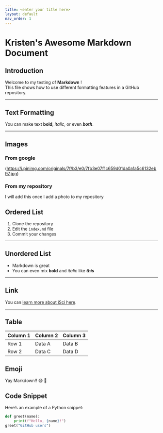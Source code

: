 ```yaml
---
title: <enter your title here>
layout: default
nav_order: 1
---
```



# Kristen's Awesome Markdown Document 

## Introduction
Welcome to my testing of **Markdown** !  
This file shows how to use different formatting features in a GitHub repository.

---

##  Text Formatting
You can make text **bold**, *italic*, or even **_both_**.  

---

##  Images
### From google
(https://i.pinimg.com/originals/7f/b3/e0/7fb3e07f1c659d01da0a1a5c6132eb97.jpg)

### From my repository

I will add this once I add a photo to my repository 


## Ordered List
1. Clone the repository  
2. Edit the `index.md` file  
3. Commit your changes  


---

## Unordered List
- Markdown is great  
- You can even mix **bold** and *italic* like ***this***

---

##  Link
You can [learn more about iSci here](https://sis.mcmaster.ca/undergraduate/isci/).

---

##  Table
| Column 1 | Column 2 | Column 3 |
|-----------|-----------|-----------|
| Row 1     | Data A    | Data B    |
| Row 2     | Data C    | Data D    |

##  Emoji

Yay Markdown!! :smile: :tada:


## Code Snippet
Here’s an example of a Python snippet:

```python
def greet(name):
    print(f"Hello, {name}!")
greet("GitHub users") 


